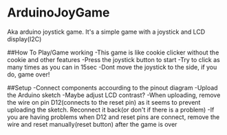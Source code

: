 # ArduinoJoyGame
Aka arduino joystick game. It's a simple game with a joystick and LCD display(I2C)

##How To Play/Game working
-This game is like cookie clicker without the cookie and other features
-Press the joystick button to start
-Try to click as many times as you can in 15sec
-Dont move the joystick to the side, if you do, game over!

##Setup
-Connect components accourding to the pinout diagram
-Upload the Arduino sketch
-Maybe adjust LCD contrast?
-When uploading, remove the wire on pin D12(connects to the reset pin) as it seems to prevent uploading the sketch. Reconnect it back(or don't if there is a problem)
-If you are having problems when D12 and reset pins are connect, remove the wire and reset manually(reset button) after the game is over

